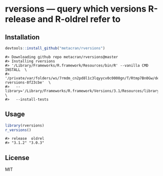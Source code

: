 


# rversions — query which versions R-release and R-oldrel refer to

## Installation


```r
devtools::install_github("metacran/rversions")
```

```
#> Downloading github repo metacran/rversions@master
#> Installing rversions
#> '/Library/Frameworks/R.framework/Resources/bin/R' --vanilla CMD INSTALL  \
#>   '/private/var/folders/ws/7rmdm_cn2pd8l1c3lqyycv0c0000gn/T/Rtmp7Bn0Gw/devtools1d5a4574b2cc/metacran-rversions-8f23cbe'  \
#>   --library='/Library/Frameworks/R.framework/Versions/3.1/Resources/library'  \
#>   --install-tests
```

## Usage


```r
library(rversions)
r_versions()
```

```
#> release  oldrel 
#> "3.1.2" "3.0.3"
```

## License

MIT
